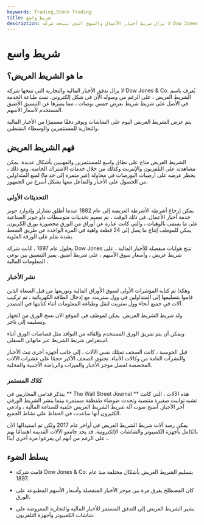 ```yaml
---
keywords: Trading,Stock Trading
title: شريط واسع
description: لا يزال شريط أخبار الأعمال والسوق الذي تنتجه شركة Dow Jones يُعرف باسم الشريط العريض على الرغم من أنه أصبح الآن جهاز بث إلكتروني.
---
```


# شريط واسع
## ما هو الشريط العريض؟

لا يزال تدفق الأخبار المالية والتجارية التي تنتجها شركة Dow Jones & Co. يُعرف باسم الشريط العريض ، على الرغم من وصوله الآن في شكل إلكتروني. تمت طباعة الخدمة في الأصل على شريط شريط بعرض خمس بوصات ، مما يميزها عن التنسيق الأضيق المستخدم لأسعار الأسهم.

يتم عرض الشريط العريض اليوم على الشاشات ويوفر دفقًا مستمرًا من الأخبار المالية والتجارية للمستثمرين والوسطاء النشطين.

## فهم الشريط العريض

الشريط العريض متاح على نطاق واسع للمستثمرين والمهنيين بأشكال عديدة. يمكن مشاهدته على التلفزيون والإنترنت وكذلك من خلال خدمات الاشتراك الخاصة. ومع ذلك ، يحظر عرضه على أرضيات البورصات في محاولة (غير مثمرة إلى حد ما) لمنع المتداولين من الحصول على الأخبار والتفاعل معها بشكل أسرع من الجمهور.

### التحديثات الأولى

يمكن إرجاع أشرطة الأشرطة العريضة إلى عام 1882 عندما أطلق تشارلز وإدوارد جونز خدمة أخبار الأعمال. في ذلك الوقت ، تم تعميم تحديثات متوسطات داو جونز الصناعية على ما يسمى بالوهيات ، والتي كانت عبارة عن أوراق من الورق محصورة بورق الكربون. يمكن للموظف إنتاج ما يصل إلى 24 قطعة واهية في المرة الواحدة عن طريق الضغط بشدة بقلم على الورقة العلوية.

بحلول عام 1897 ، كانت شركة Dow Jones تنتج هوايات منفصلة للأخبار المالية ، على شريط عريض ، وأسعار سوق الأسهم ، على شريط أضيق. يميز التنسيق بين نوعي المعلومات المالية .

### نشر الأخبار

وهكذا تم كتابة المؤشرات الأولى لسوق الأوراق المالية وتوزيعها من قبل السعاة الذين قاموا بتسليمها إلى المتداولين في وول ستريت. مع إدخال الطاقة الكهربائية ، تم تركيب آلات في جميع أنحاء وول ستريت لنقل وطباعة المعلومات أثناء كتابتها في المصدر.

ولد شريط الشريط العريض. يمكن لموظف في الموقع الآن نسخ الورق من الجهاز وتسليمه إلى تاجر.

ويمكن أن يتم تمزيق الورق المستخدم وإلقائه من النوافذ مثل قصاصات الورق أثناء استعراض شريط الشريط عبر مانهاتن السفلى.

قبل الحوسبة ، كانت الصحف تمتلك نفس الآلات ، إلى جانب أجهزة أخرى تبث الأخبار والنشرات العامة من وكالات الأنباء. تحتوي الصحف الأكبر حجمًا على عشرات الآلات المخصصة لفصل موجز الأخبار والميزات والرياضة الأجنبية والمحلية.

### كلاك المستمر

يتذكر قدامى المحاربين في ** The Wall Street Journal ** هذه الآلات ، التي كانت تشبه توابيت صغيرة منتصبة وتحدث ضوضاء طقطقة مستمرة بينما ينشر الشريط الورقي آخر الأخبار. أصبح صوت آلة شريط الشريط العريض خلفية للصناعة المالية ، وادعى الكثيرون أنها ساعدت في الحفاظ على نشاط الجميع.

يمكن رصد آلات شريط الشريط العريض في أواخر عام 2017 ولكن تم استبدالها الآن بالكامل بأجهزة الكمبيوتر والشاشات الإلكترونية. قد يجد جامعو الآلات القديمة اهتمامًا بهم ، على الرغم من أنهم لن يقرعوا مرة أخرى أبدًا.

## يسلط الضوء

- قامت شركة Dow Jones & Co. بتسليم الشريط العريض بأشكال مختلفة منذ عام 1897.

- كان المصطلح يفرق مرة بين موجز الأخبار المنفصلة وأسعار الأسهم المطبوعة على الورق.

- يشير الشريط العريض إلى التدفق المستمر للأخبار المالية والتجارية المعروضة على شاشات الكمبيوتر وأجهزة التلفزيون.

